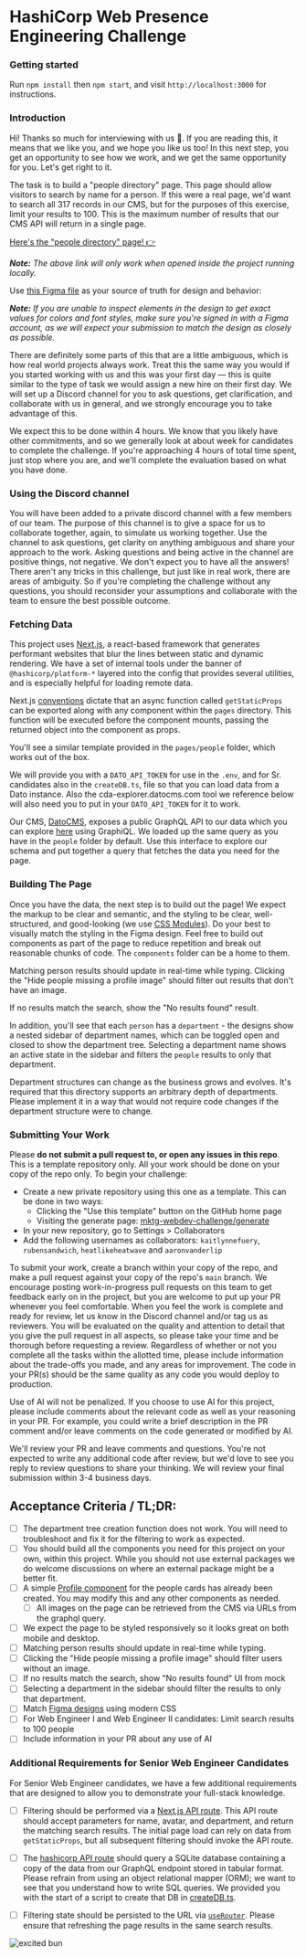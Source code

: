 # HashiCorp Web Presence Engineering Challenge

### Getting started

Run `npm install` then `npm start`, and visit `http://localhost:3000` for instructions.

### Introduction

Hi! Thanks so much for interviewing with us 💖. If you are reading this, it means that we like you, and we hope you like us too! In this next step, you get an opportunity to see how we work, and we get the same opportunity for you. Let's get right to it.

The task is to build a "people directory" page. This page should allow visitors to search by name for a person. If this were a real page, we'd want to search all 317 records in our CMS, but for the purposes of this exercise, limit your results to 100. This is the maximum number of results that our CMS API will return in a single page.

[Here's the "people directory" page! 👉](/people)

_**Note:** The above link will only work when opened inside the project running locally._

Use [this Figma file](https://www.figma.com/design/0c70HmKc0rkWCNdP9UYErO) as your source of truth for design and behavior:

_**Note:** If you are unable to inspect elements in the design to get exact values for colors and font styles, make sure you're signed in with a Figma account, as we will expect your submission to match the design as closely as possible._

There are definitely some parts of this that are a little ambiguous, which is how real world projects always work. Treat this the same way you would if you started working with us and this was your first day — this is quite similar to the type of task we would assign a new hire on their first day. We will set up a Discord channel for you to ask questions, get clarification, and collaborate with us in general, and we strongly encourage you to take advantage of this.

We expect this to be done within 4 hours. We know that you likely have other commitments, and so we generally look at about week for candidates to complete the challenge. If you're approaching 4 hours of total time spent, just stop where you are, and we'll complete the evaluation based on what you have done.

### Using the Discord channel

You will have been added to a private discord channel with a few members of our team. The purpose of this channel is to give a space for us to collaborate together, again, to simulate us working together. Use the channel to ask questions, get clarity on anything ambiguous and share your approach to the work. Asking questions and being active in the channel are positive things, not negative. We don't expect you to have all the answers! There aren't any tricks in this challenge, but just like in real work, there are areas of ambiguity. So if you're completing the challenge without any questions, you should reconsider your assumptions and collaborate with the team to ensure the best possible outcome.

### Fetching Data

This project uses [Next.js](https://nextjs.org), a react-based framework that generates performant websites that blur the lines between static and dynamic rendering. We have a set of internal tools under the banner of `@hashicorp/platform-*` layered into the config that provides several utilities, and is especially helpful for loading remote data.

Next.js [conventions](https://nextjs.org/learn/basics/fetching-data-for-pages) dictate that an async function called `getStaticProps` can be exported along with any component within the `pages` directory. This function will be executed before the component mounts, passing the returned object into the component as props.

You'll see a similar template provided in the `pages/people` folder, which works out of the box.

We will provide you with a `DATO_API_TOKEN` for use in the `.env`, and for Sr. candidates also in the `createDB.ts`, file so that you can load data from a Dato instance. Also the cda-explorer.datocms.com tool we reference below will also need you to put in your `DATO_API_TOKEN` for it to work.

Our CMS, [DatoCMS](https://www.datocms.com/), exposes a public GraphQL API to our data which you can explore [here](https://cda-explorer.datocms.com/?apitoken=<ADD_DATO_API_TOKEN_HERE>&query=query%20%7B%0A%20%20allDepartments%28first%3A%20100%29%20%7B%0A%20%20%20%20name%0A%20%20%20%20parent%20%7B%0A%20%20%20%20%20%20id%0A%20%20%20%20%7D%0A%20%20%7D%0A%20%20%0A%20%20allPeople%28first%3A%20100%29%20%7B%0A%20%20%20%20name%0A%20%20%20%20avatar%20%7B%0A%20%20%20%20%20%20url%0A%20%20%20%20%7D%0A%20%20%20%20department%20%7B%0A%20%20%20%20%20%20name%0A%20%20%20%20%7D%0A%20%20%7D%0A%7D) using GraphiQL. We loaded up the same query as you have in the `people` folder by default. Use this interface to explore our schema and put together a query that fetches the data you need for the page.

### Building The Page

Once you have the data, the next step is to build out the page! We expect the markup to be clear and semantic, and the styling to be clear, well-structured, and good-looking (we use [CSS Modules](https://nextjs.org/docs/basic-features/built-in-css-support#adding-component-level-css)). Do your best to visually match the styling in the Figma design. Feel free to build out components as part of the page to reduce repetition and break out reasonable chunks of code. The `components` folder can be a home to them.

Matching person results should update in real-time while typing. Clicking the "Hide people missing a profile image" should filter out results that don't have an image.

If no results match the search, show the "No results found" result.

In addition, you'll see that each `person` has a `department` - the designs show a nested sidebar of department names, which can be toggled open and closed to show the department tree. Selecting a department name shows an active state in the sidebar and filters the `people` results to only that department.

Department structures can change as the business grows and evolves. It's required that this directory supports an arbitrary depth of departments. Please implement it in a way that would not require code changes if the department structure were to change.

### Submitting Your Work

Please **do not submit a pull request to, or open any issues in this repo**. This is a template repository only. All your work should be done on your copy of the repo only. To begin your challenge:

- Create a new private repository using this one as a template. This can be done in two ways:
  - Clicking the "Use this template" button on the GitHub home page
  - Visiting the generate page: [mktg-webdev-challenge/generate](https://github.com/hashicorp/mktg-webdev-challenge/generate)
- In your new repository, go to Settings > Collaborators
- Add the following usernames as collaborators: `kaitlynnefuery`, `rubensandwich`, `heatlikeheatwave` and `aaronvanderlip`

To submit your work, create a branch within your copy of the repo, and make a pull request against your copy of the repo's `main` branch. We encourage posting work-in-progress pull requests on this team to get feedback early on in the project, but you are welcome to put up your PR whenever you feel comfortable. When you feel the work is complete and ready for review, let us know in the Discord channel and/or tag us as reviewers. You will be evaluated on the quality and attention to detail that you give the pull request in all aspects, so please take your time and be thorough before requesting a review. Regardless of whether or not you complete all the tasks within the allotted time, please include information about the trade-offs you made, and any areas for improvement. The code in your PR(s) should be the same quality as any code you would deploy to production.

Use of AI will not be penalized. If you choose to use AI for this project, please include comments about the relevant code as well as your reasoning in your PR. For example, you could write a brief description in the PR comment and/or leave comments on the code generated or modified by AI.

We'll review your PR and leave comments and questions. You're not expected to write any additional code after review, but we'd love to see you reply to review questions to share your thinking. We will review your final submission within 3-4 business days.

## Acceptance Criteria / TL;DR:

- [ ] The department tree creation function does not work. You will need to troubleshoot and fix it for the filtering to work as expected.
- [ ] You should build all the components you need for this project on your own, within this project. While you should not use external packages we do welcome discussions on where an external package might be a better fit.
- [ ] A simple [Profile component](components/profile/index.tsx) for the people cards has already been created. You may modify this and any other components as needed.
  - [ ] All images on the page can be retrieved from the CMS via URLs from the graphql query.
- [ ] We expect the page to be styled responsively so it looks great on both mobile and desktop.
- [ ] Matching person results should update in real-time while typing.
- [ ] Clicking the "Hide people missing a profile image" should filter users without an image.
- [ ] If no results match the search, show "No results found" UI from mock
- [ ] Selecting a department in the sidebar should filter the results to only that department.
- [ ] Match [Figma designs](https://www.figma.com/design/0c70HmKc0rkWCNdP9UYErO) using modern CSS
- [ ] For Web Engineer I and Web Engineer II candidates: Limit search results to 100 people
- [ ] Include information in your PR about any use of AI

### Additional Requirements for Senior Web Engineer Candidates

For Senior Web Engineer candidates, we have a few additional requirements that are designed to allow you to demonstrate your full-stack knowledge.

- [ ] Filtering should be performed via a [Next.js API route](https://nextjs.org/docs/pages/building-your-application/routing/api-routes). This API route should accept parameters for name, avatar, and department, and return the matching search results. The initial page load can rely on data from `getStaticProps`, but all subsequent filtering should invoke the API route.

- [ ] The [hashicorp API route](pages/api/hashicorp.ts) should query a SQLite database containing a copy of the data from our GraphQL endpoint stored in tabular format. Please refrain from using an object relational mapper (ORM); we want to see that you understand how to write SQL queries. We provided you with the start of a script to create that DB in [createDB.ts](scripts/createDB.ts).

- [ ] Filtering state should be persisted to the URL via [`useRouter`](https://nextjs.org/docs/pages/api-reference/functions/use-router). Please ensure that refreshing the page results in the same search results.

![excited bun](https://media.giphy.com/media/cMnt7i2RykmpW/giphy.gif)
